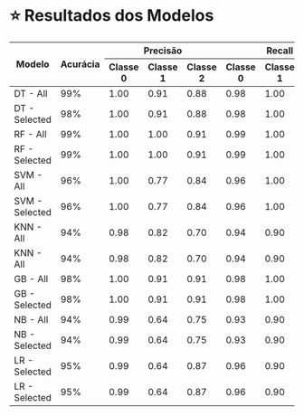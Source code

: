 # ⭐ Resultados dos Modelos

<table>
        <thead>
            <tr>
                <th rowspan="2">Modelo</th>
                <th rowspan="2">Acurácia</th>
                <th colspan="3">Precisão</th>
                <th colspan="3">Recall</th>
                <th colspan="3">F1-Score</th>
            </tr>
            <tr>
                <th>Classe 0</th>
                <th>Classe 1</th>
                <th>Classe 2</th>
                <th>Classe 0</th>
                <th>Classe 1</th>
                <th>Classe 2</th>
                <th>Classe 0</th>
                <th>Classe 1</th>
                <th>Classe 2</th>
            </tr>
        </thead>
        <tbody>
            <tr>
                <td>DT - All</td>
                <td>99%</td>
                <td>1.00</td>
                <td>0.91</td>
                <td>0.88</td>
                <td>0.98</td>
                <td>1.00</td>
                <td>1.00</td>
                <td>0.99</td>
                <td>0.95</td>
                <td>0.93</td>
            </tr>
            <tr>
                <td>DT - Selected</td>
                <td>98%</td>
                <td>1.00</td>
                <td>0.91</td>
                <td>0.88</td>
                <td>0.98</td>
                <td>1.00</td>
                <td>1.00</td>
                <td>0.99</td>
                <td>0.95</td>
                <td>0.93</td>
            </tr>
            <tr>
                <td>RF - All</td>
                <td>99%</td>
                <td>1.00</td>
                <td>1.00</td>
                <td>0.91</td>
                <td>0.99</td>
                <td>1.00</td>
                <td>1.00</td>
                <td>0.99</td>
                <td>1.00</td>
                <td>0.95</td>
            </tr>
            <tr>
                <td>RF - Selected</td>
                <td>99%</td>
                <td>1.00</td>
                <td>1.00</td>
                <td>0.91</td>
                <td>0.99</td>
                <td>1.00</td>
                <td>1.00</td>
                <td>0.99</td>
                <td>1.00</td>
                <td>0.95</td>
            </tr>
            <tr>
                <td>SVM - All</td>
                <td>96%</td>
                <td>1.00</td>
                <td>0.77</td>
                <td>0.84</td>
                <td>0.96</td>
                <td>1.00</td>
                <td>1.00</td>
                <td>0.98</td>
                <td>0.87</td>
                <td>0.91</td>
            </tr>
            <tr>
                <td>SVM - Selected</td>
                <td>96%</td>
                <td>1.00</td>
                <td>0.77</td>
                <td>0.84</td>
                <td>0.96</td>
                <td>1.00</td>
                <td>1.00</td>
                <td>0.98</td>
                <td>0.87</td>
                <td>0.91</td>
            </tr>
            <tr>
                <td>KNN - All</td>
                <td>94%</td>
                <td>0.98</td>
                <td>0.82</td>
                <td>0.70</td>
                <td>0.94</td>
                <td>0.90</td>
                <td>0.90</td>
                <td>0.96</td>
                <td>0.86</td>
                <td>0.79</td>
            </tr>
            <tr>
                <td>KNN - All</td>
                <td>94%</td>
                <td>0.98</td>
                <td>0.82</td>
                <td>0.70</td>
                <td>0.94</td>
                <td>0.90</td>
                <td>0.90</td>
                <td>0.96</td>
                <td>0.86</td>
                <td>0.79</td>
            </tr>
            <tr>
                <td>GB - All</td>
                <td>98%</td>
                <td>1.00</td>
                <td>0.91</td>
                <td>0.91</td>
                <td>0.98</td>
                <td>1.00</td>
                <td>1.00</td>
                <td>0.99</td>
                <td>0.95</td>
                <td>0.95</td>
            </tr>
            <tr>
                <td>GB - Selected</td>
                <td>98%</td>
                <td>1.00</td>
                <td>0.91</td>
                <td>0.91</td>
                <td>0.98</td>
                <td>1.00</td>
                <td>1.00</td>
                <td>0.99</td>
                <td>0.95</td>
                <td>0.95</td>
            </tr>
            <tr>
                <td>NB - All</td>
                <td>94%</td>
                <td>0.99</td>
                <td>0.64</td>
                <td>0.75</td>
                <td>0.93</td>
                <td>0.90</td>
                <td>1.00</td>
                <td>0.96</td>
                <td>0.75</td>
                <td>0.86</td>
            </tr>
            <tr>
                <td>NB - Selected</td>
                <td>94%</td>
                <td>0.99</td>
                <td>0.64</td>
                <td>0.75</td>
                <td>0.93</td>
                <td>0.90</td>
                <td>1.00</td>
                <td>0.96</td>
                <td>0.75</td>
                <td>0.86</td>
            </tr>
            <tr>
                <td>LR - Selected</td>
                <td>95%</td>
                <td>0.99</td>
                <td>0.64</td>
                <td>0.87</td>
                <td>0.96</td>
                <td>0.90</td>
                <td>0.95</td>
                <td>0.98</td>
                <td>0.75</td>
                <td>0.91</td>
            </tr>
            <tr>
                <td>LR - Selected</td>
                <td>95%</td>
                <td>0.99</td>
                <td>0.64</td>
                <td>0.87</td>
                <td>0.96</td>
                <td>0.90</td>
                <td>0.95</td>
                <td>0.98</td>
                <td>0.75</td>
                <td>0.91</td>
            </tr>
        </tbody>
</table>
